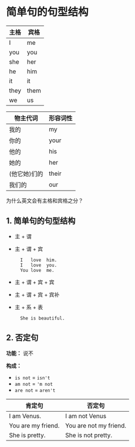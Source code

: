 # 简单句的句型结构

| 主格 | 宾格 |
| --- | --- |
| I   | me  |
| you | you |
| she | her |
| he  | him |
| it  | it  |
| they | them |
| we | us |

| 物主代词 | 形容词性 |
| --- | --- |
| 我的 | my |
| 你的 | your |
| 他的 | his |
| 她的 | her |
| (他它她)们的 | their |
| 我们的 | our |

为什么英文会有主格和宾格之分？

## 1. 简单句的句型结构

- 主 + 谓

- 主 + 谓 + 宾

        I   love  him.
        I   love  you.
        You love  me.

- 主 + 谓 + 宾 + 宾

- 主 + 谓 + 宾 + 宾补

- 主 + 系 + 表

        She is beautiful.

## 2. 否定句

**功能：** 说不

**构成：**

- `is not` = `isn't`
- `am not` = `'m not`
- `are not` = `aren't`

| 肯定句 | 否定句 |
| ---- | ---- |
| I am Venus. | I am not Venus |
| You are my friend. | You are not my friend. |
| She is pretty. | She is not pretty. |





